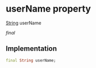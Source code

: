 


# userName property







[String](https://api.flutter.dev/flutter/dart-core/String-class.html) userName
  
_<span class="feature">final</span>_






## Implementation

```dart
final String userName;
```







